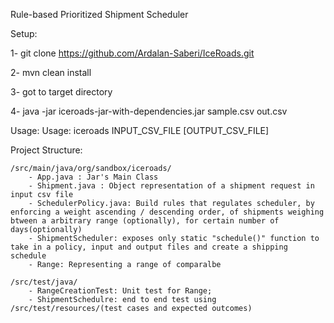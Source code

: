 Rule-based Prioritized Shipment Scheduler

Setup: 

1- git clone https://github.com/Ardalan-Saberi/IceRoads.git

2- mvn clean install

3- got to target directory

4- java -jar iceroads-jar-with-dependencies.jar sample.csv out.csv

Usage: Usage: iceroads INPUT_CSV_FILE [OUTPUT_CSV_FILE]


Project Structure:

	/src/main/java/org/sandbox/iceroads/
		- App.java : Jar's Main Class
		- Shipment.java : Object representation of a shipment request in input csv file
		- SchedulerPolicy.java: Build rules that regulates scheduler, by enforcing a weight ascending / descending order, of shipments weighing btween a arbitrary range (optionally), for certain number of days(optionally)
		- ShipmentScheduler: exposes only static "schedule()" function to take in a policy, input and output files and create a shipping schedule
		- Range: Representing a range of comparalbe

	/src/test/java/
		- RangeCreationTest: Unit test for Range;
		- ShipmentSchedulre: end to end test using /src/test/resources/(test cases and expected outcomes)

	

